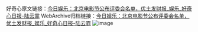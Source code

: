 好奇心原文链接：[今日娱乐：北京电影节公布评委会名单，优土发财报_娱乐_好奇心日报-陆云霏](https://www.qdaily.com/articles/7599.html)
WebArchive归档链接：[今日娱乐：北京电影节公布评委会名单，优土发财报_娱乐_好奇心日报-陆云霏](http://web.archive.org/web/20190623172501/https://www.qdaily.com/articles/7599.html)
![image](http://ww3.sinaimg.cn/large/007d5XDply1g3wjl4ucwaj30u042l1kx)